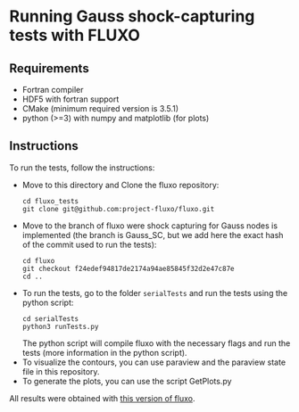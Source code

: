 # Running Gauss shock-capturing tests with FLUXO

## Requirements
* Fortran compiler
* HDF5 with fortran support
* CMake (minimum required version is 3.5.1)
* python (>=3) with numpy and matplotlib (for plots)

## Instructions

To run the tests, follow the instructions:

* Move to this directory and Clone the fluxo repository:
  ```
  cd fluxo_tests
  git clone git@github.com:project-fluxo/fluxo.git
  ```
* Move to the branch of fluxo were shock capturing for Gauss nodes is implemented (the branch is Gauss_SC, but we add here the exact hash of the commit used to run the tests):
  ```
  cd fluxo
  git checkout f24edef94817de2174a94ae85845f32d2e47c87e
  cd ..
  ```
* To run the tests, go to the folder `serialTests` and run the tests using the python script:
  ```
  cd serialTests
  python3 runTests.py
  ```
  The python script will compile fluxo with the necessary flags and run the tests (more information in the python script).
* To visualize the contours, you can use paraview and the paraview state file in this repository.
* To generate the plots, you can use the script GetPlots.py
    
All results were obtained with [this version of fluxo](https://github.com/project-fluxo/fluxo/tree/f24edef94817de2174a94ae85845f32d2e47c87e).
